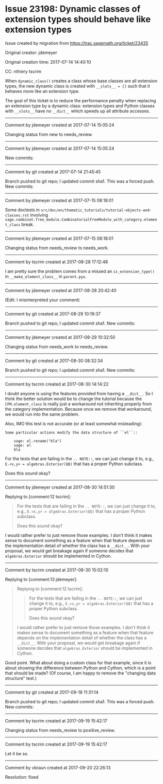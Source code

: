 # Issue 23198: Dynamic classes of extension types should behave like extension types

Issue created by migration from https://trac.sagemath.org/ticket/23435

Original creator: jdemeyer

Original creation time: 2017-07-14 14:40:10

CC:  nthiery tscrim

When `dynamic_class()` creates a class whose base classes are all extension types, the new dynamic class is created with `__slots__ = []` such that it behaves more like an extension type.

The goal of this ticket is to reduce the performance penalty when replacing an extension type by a dynamic class: extension types and Python classes with `__slots__` have no `__dict__` which speeds up all attribute accesses.


---

Comment by jdemeyer created at 2017-07-14 15:05:24

Changing status from new to needs_review.


---

Comment by jdemeyer created at 2017-07-14 15:05:24

New commits:


---

Comment by git created at 2017-07-14 21:45:45

Branch pushed to git repo; I updated commit sha1. This was a forced push. New commits:


---

Comment by jdemeyer created at 2017-07-15 08:18:01

Some doctests in `src/doc/en/thematic_tutorials/tutorial-objects-and-classes.rst` involving `sage.combinat.free_module.CombinatorialFreeModule_with_category.element_class` break.


---

Comment by jdemeyer created at 2017-07-15 08:18:01

Changing status from needs_review to needs_work.


---

Comment by tscrim created at 2017-08-28 17:12:48

I am pretty sure the problem comes from a missed an `is_extension_type()` in `__make_element_class__` in `parent.pyx`.


---

Comment by jdemeyer created at 2017-08-28 20:42:40

(Edit: I misinterpreted your comment)


---

Comment by git created at 2017-08-29 10:19:37

Branch pushed to git repo; I updated commit sha1. New commits:


---

Comment by jdemeyer created at 2017-08-29 10:32:50

Changing status from needs_work to needs_review.


---

Comment by git created at 2017-08-30 08:32:34

Branch pushed to git repo; I updated commit sha1. New commits:


---

Comment by tscrim created at 2017-08-30 14:14:22

I doubt anyone is using the features provided from having a `__dict__`. So I think the better solution would be to change the tutorial because the `CFM.element_class` is really just a workaround not inheriting properly from the category implementation. Because once we remove that workaround, we would run into the same problem.

Also, IMO this test is not accurate (or at least somewhat misleading):

```
Some particular actions modify the data structure of ``el``::

    sage: el.rename("bla")
    sage: el
    bla
```

For the tests that are failing in the `.. NOTE::`, we can just change it to, e.g., `E.<x,y> = algebras.Exterior(QQ)` that has a proper Python subclass.

Does this sound okay?


---

Comment by jdemeyer created at 2017-08-30 14:51:30

Replying to [comment:12 tscrim]:
> For the tests that are failing in the `.. NOTE::`, we can just change it to, e.g., `E.<x,y> = algebras.Exterior(QQ)` that has a proper Python subclass.
> 
> Does this sound okay?

I would rather prefer to just remove those examples. I don't think it makes sense to document something as a feature when that feature depends on the implementation detail of whether the class has a `__dict__`. With your proposal, we would get breakage again if someone decides that `algebras.Exterior` should be implemented in Cython.


---

Comment by tscrim created at 2017-08-30 15:02:10

Replying to [comment:13 jdemeyer]:
> Replying to [comment:12 tscrim]:
> > For the tests that are failing in the `.. NOTE::`, we can just change it to, e.g., `E.<x,y> = algebras.Exterior(QQ)` that has a proper Python subclass.
> > 
> > Does this sound okay?
> 
> I would rather prefer to just remove those examples. I don't think it makes sense to document something as a feature when that feature depends on the implementation detail of whether the class has a `__dict__`. With your proposal, we would get breakage again if someone decides that `algebras.Exterior` should be implemented in Cython.

Good point. What about doing a custom class for that example, since it is about showing the difference between Python and Cython, which is a point that should be made? (Of course, I am happy to remove the "changing data structure" test.)


---

Comment by git created at 2017-09-18 11:31:14

Branch pushed to git repo; I updated commit sha1. This was a forced push. New commits:


---

Comment by tscrim created at 2017-09-19 15:42:17

Changing status from needs_review to positive_review.


---

Comment by tscrim created at 2017-09-19 15:42:17

Let it be so.


---

Comment by vbraun created at 2017-09-20 22:26:13

Resolution: fixed
